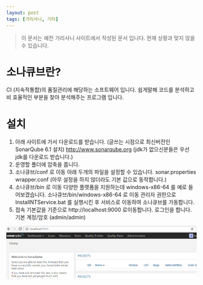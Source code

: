 ```yaml
---
layout: post
tags: [가리사니, 기타]
---
```


> 이 문서는 예전 가리사니 사이트에서 작성된 문서 입니다.
현재 상황과 맞지 않을 수 있습니다.



# 소나큐브란?
CI (지속적통합)의 품질관리에 해당하는 소프트웨어 입니다.
쉽게말해 코드를 분석하고 비 효율적인 부분을 찾아 분석해주는 프로그램 입니다.


# 설치
1. 아래 사이트에 가서 다운로드를 받습니다.
(글쓰는 시점으로 최신버전인 SonarQube 6.1 설치)
http://www.sonarqube.org
(jdk가 없으신분들은 우선 jdk를 다운로드 받습니다.)
2. 운영할 폴더에 압축을 풉니다.
3. 소나큐브/conf 로 이동
아래 두개의 파일을 설정할 수 있습니다.
sonar.properties
wrapper.conf
(아무 설정을 하지 않더라도 기본 값으로 동작합니다.)
4. 소나큐브/bin 로 이동
다양한 플랫폼을 지원하는데 windows-x86-64 를 예로 들어보겠습니다.
소나큐브/bin/windows-x86-64 로 이동
관리자 권한으로 InstallNTService.bat 를 실행시킨 후 서비스로 이동하여 소나큐브를 가동합니다.
5. 접속
기본값을 기준으로 http://localhost:9000 로이동합니다.
로그인을 합니다. 기본 계정/암호 (admin/admin)

![](/file/old/186.png)